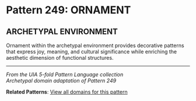 # Pattern 249: ORNAMENT

## ARCHETYPAL ENVIRONMENT

Ornament within the archetypal environment provides decorative patterns that express joy, meaning, and cultural significance while enriching the aesthetic dimension of functional structures.

---

*From the UIA 5-fold Pattern Language collection*  
*Archetypal domain adaptation of Pattern 249*

**Related Patterns**: [View all domains for this pattern](../../UIA/md/T249%20ORNAMENT.md)
